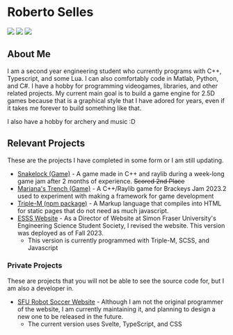 # Roberto Selles
<img src="https://badgen.net/static/C++/20/blue"/> <img src="https://badgen.net/badge/icon/typescript?icon=typescript&label"/> <img src="https://badgen.net/badge/icon/terminal?icon=terminal&label"/>

## About Me
I am a second year engineering student who currently programs with C++, Typescript, and some Lua. I can also comfortably code in Matlab, Python, and C#. I have a hobby for programming videogames, libraries, and other related projects. My current main goal is to build a game engine for 2.5D games because that is a graphical style that I have adored for years, even if it takes me forever to build something like that.

I also have a hobby for archery and music :D

## Relevant Projects
These are the projects I have completed in some form or I am still updating.
- [Snakelock (Game)](https://github.com/Henderythmix/Snakelock) - A game made in C++ and raylib during a week-long game jam after 2 months of experience. ~~Scored 2nd Place~~
- [Mariana's Trench (Game)](https://github.com/Henderythmix/MarianasTrench) - A C++/Raylib game for Brackeys Jam 2023.2 used to experiment with making a framework for game development
- [Triple-M (npm package)](https://github.com/Henderythmix/triple-m) - A Markup language that compiles into HTML for static pages that do not need as much javascript.
- [ESSS Website](https://github.com/sfuesss/website/tree/Revision2023) - As a Director of Website at Simon Fraser University's Engineering Science Student Society, I revised the website. This version was deployed as of Fall 2023.
  - This version is currently programmed with Triple-M, SCSS, and Javascript

### Private Projects
These are projects that you will not be able to see the source code for, but I am also a developer in.
- [SFU Robot Soccer Website](https://sfurobotsoccer.com/) - Although I am not the original programmer of the website, I am currently maintaining it, and planning to design a new one to be released in the future.
  - The current version uses Svelte, TypeScript, and CSS
